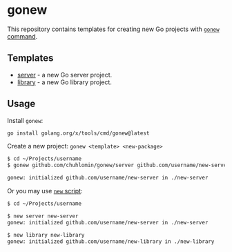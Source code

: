 # gonew

This repository contains templates for creating new Go projects with [`gonew` command](https://go.dev/blog/gonew).

## Templates

- [server](./server) - a new Go server project.
- [library](./library) - a new Go library project.

## Usage

Install `gonew`:

```bash
go install golang.org/x/tools/cmd/gonew@latest
```

Create a new project: `gonew <template> <new-package>`

```bash
$ cd ~/Projects/username
$ gonew github.com/chuhlomin/gonew/server github.com/username/new-server

gonew: initialized github.com/username/new-server in ./new-server
```

Or you may use [`new` script](https://github.com/chuhlomin/aliases/blob/main/new.sh):

```bash
$ cd ~/Projects/username

$ new server new-server
gonew: initialized github.com/username/new-server in ./new-server

$ new library new-library
gonew: initialized github.com/username/new-library in ./new-library
```
